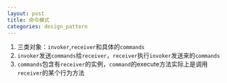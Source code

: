 ```yaml
---
layout: post
title: 命令模式
categories: design_pattern
---
```


1.  三类对象：`invoker`,`receiver`和具体的`commands`
2.  `invoker`发送`commands`给`receiver`，`receiver`执行`invoker`发送来的`commands`
3.  `commands`包含有`receiver`的实例，`command`的execute方法实际上是调用`receiver`的某个行为方法
